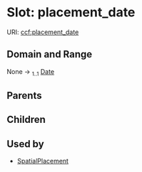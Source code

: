 
# Slot: placement_date



URI: [ccf:placement_date](http://purl.org/ccf/placement_date)


## Domain and Range

None &#8594;  <sub>1..1</sub> [Date](types/Date.md)

## Parents


## Children


## Used by

 * [SpatialPlacement](SpatialPlacement.md)
